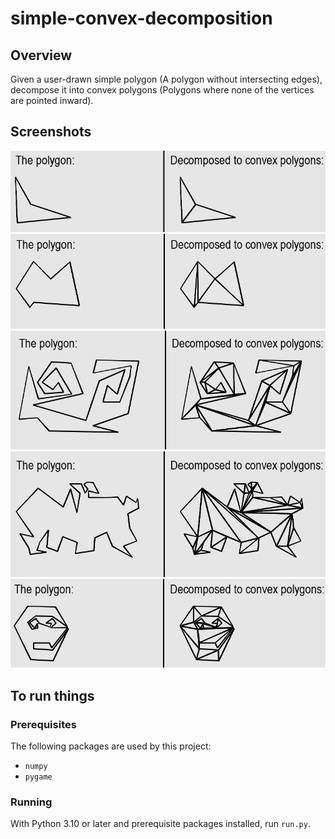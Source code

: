 # simple-convex-decomposition
## Overview
Given a user-drawn simple polygon (A polygon without intersecting edges), decompose it into convex polygons (Polygons where none of the vertices are pointed inward).
## Screenshots
![Screenshot of convex decomposition - 1](screenshots/decomp-1.png?raw=true "Title")
![Screenshot of convex decomposition - 2](screenshots/decomp-2.png?raw=true "Title")
![Screenshot of convex decomposition - 3](screenshots/decomp-3.png?raw=true "Title")
![Screenshot of convex decomposition - 4](screenshots/decomp-4.png?raw=true "Title")
![Screenshot of convex decomposition - 5](screenshots/decomp-5.png?raw=true "Title")
## To run things
### Prerequisites
The following packages are used by this project:
 - ```numpy```
 - ```pygame```
### Running
With Python 3.10 or later and prerequisite packages installed, run ```run.py```.
